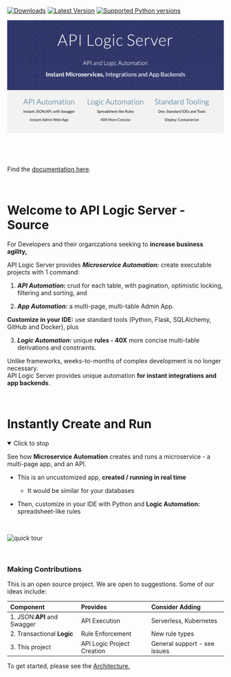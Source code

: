 [![Downloads](https://pepy.tech/badge/apilogicserver)](https://pepy.tech/project/apilogicserver)
[![Latest Version](https://img.shields.io/pypi/v/apilogicserver.svg)](https://pypi.python.org/pypi/apilogicserver/)
[![Supported Python versions](https://img.shields.io/pypi/pyversions/apilogicserver.svg)](https://pypi.python.org/pypi/apilogicserver/)

![Banner](https://github.com/ApiLogicServer/Docs/blob/main/docs/images/hero-banner.png?raw=true)

&nbsp;
---

Find the [documentation here](https://apilogicserver.github.io/Docs/).

&nbsp;

# Welcome to API Logic Server - Source

For Developers and their organizations seeking to **increase business agility,**

API Logic Server provides ***Microservice Automation:*** create executable projects with 1 command:

1. ***API Automation:*** crud for each table, with pagination, optimistic locking, filtering and sorting, and

2.  ***App Automation:*** a multi-page, multi-table Admin App.  <br>

**Customize in your IDE:** use standard tools (Python, Flask, SQLAlchemy, GitHub and Docker), plus<br>

3. ***Logic Automation:*** unique **rules - 40X** more concise multi-table derivations and constraints.

Unlike frameworks, weeks-to-months of complex development is no longer necessary.  <br>
API Logic Server provides unique automation **for instant integrations and app backends**.


&nbsp;

# Instantly Create and Run

<details open>
  <summary>Click to stop</summary>

See how **Microservice Automation** creates and runs a microservice - a multi-page app, and an API. 

* This is an uncustomized app, **created / running in real time**

    * It would be similar for your databases

* Then, customize in your IDE with Python and **Logic Automation:** spreadsheet-like rules

<br>

![quick tour](https://github.com/ApiLogicServer/Docs/blob/main/docs/images/nutshell/gif.gif?raw=true)
</details>

&nbsp;

### Making Contributions
This is an open source project.  We are open to suggestions.  Some of our ideas include:

| Component           | Provides         | Consider Adding                                                                |
|:---------------------------|:-----------------|:-------------------------------------------------------------------------------|
| 1. JSON:**API** and Swagger | API Execution    | Serverless, Kubernetes        | 
| 2. Transactional **Logic**   | Rule Enforcement | New rule types        |
| 3. This project | API Logic Project Creation | General support - see issues |


To get started, please see  the [Architecture.](https://apilogicserver.github.io/Docs/Architecture-Internals/)

&nbsp; 


[^1]:
    See the [FAQ for Low Code](FAQ-Low-Code)

